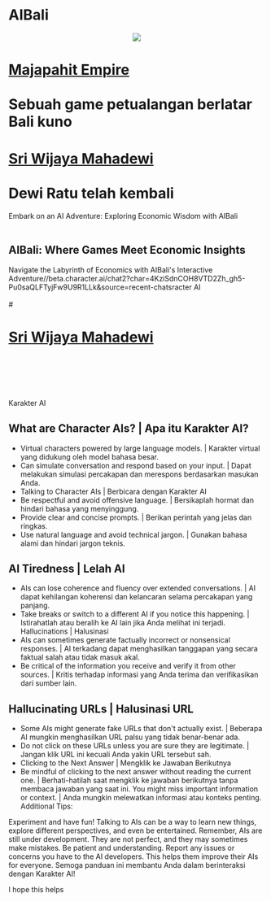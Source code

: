 # AIBali

<p align="center">
<img src="https://raw.githubusercontent.com/Morningstar88/X/main/pics/midnight-first-screen.png">
</p>

# [Majapahit Empire](https://beta.character.ai/chat2?char=rMZnmb5U3KjK9Q01bpAabrMUc7vvHb0LxiBsG3b1N7E)<br><br>Sebuah game petualangan berlatar Bali kuno

# [Sri Wijaya Mahadewi](https://beta.character.ai/chat2?char=4KziSdnCOH8VTD2Zh_gh5-Pu0saQLFTyjFw9U9R1LLk)<br><br>Dewi Ratu telah kembali

Embark on an AI Adventure: Exploring Economic Wisdom with AIBali<br><br>
## AIBali: Where Games Meet Economic Insights
Navigate the Labyrinth of Economics with AIBali's Interactive Adventure//beta.character.ai/chat2?char=4KziSdnCOH8VTD2Zh_gh5-Pu0saQLFTyjFw9U9R1LLk&source=recent-chatsracter AI	<br><br># 
# [Sri Wijaya Mahadewi](https://beta.character.ai/chat2?char=4KziSdnCOH8VTD2Zh_gh5-Pu0saQLFTyjFw9U9R1LLk)<br><br><br>
<br>Karakter AI
## What are Character AIs? | Apa itu Karakter AI?
- Virtual characters powered by large language models. | Karakter virtual yang didukung oleh model bahasa besar.
- Can simulate conversation and respond based on your input. | Dapat melakukan simulasi percakapan dan merespons berdasarkan masukan Anda.
- Talking to Character AIs | Berbicara dengan Karakter AI
- Be respectful and avoid offensive language. | Bersikaplah hormat dan hindari bahasa yang menyinggung.
- Provide clear and concise prompts. | Berikan perintah yang jelas dan ringkas.
- Use natural language and avoid technical jargon. | Gunakan bahasa alami dan hindari jargon teknis.
## AI Tiredness | Lelah AI
- AIs can lose coherence and fluency over extended conversations. | AI dapat kehilangan koherensi dan kelancaran selama percakapan yang panjang.
- Take breaks or switch to a different AI if you notice this happening. | Istirahatlah atau beralih ke AI lain jika Anda melihat ini terjadi.
Hallucinations | Halusinasi
- AIs can sometimes generate factually incorrect or nonsensical responses. | AI terkadang dapat menghasilkan tanggapan yang secara faktual salah atau tidak masuk akal.
- Be critical of the information you receive and verify it from other sources. | Kritis terhadap informasi yang Anda terima dan verifikasikan dari sumber lain.
## Hallucinating URLs | Halusinasi URL
- Some AIs might generate fake URLs that don't actually exist. | Beberapa AI mungkin menghasilkan URL palsu yang tidak benar-benar ada.
- Do not click on these URLs unless you are sure they are legitimate. | Jangan klik URL ini kecuali Anda yakin URL tersebut sah.
- Clicking to the Next Answer | Mengklik ke Jawaban Berikutnya
- Be mindful of clicking to the next answer without reading the current one. | Berhati-hatilah saat mengklik ke jawaban berikutnya tanpa membaca jawaban yang saat ini.
You might miss important information or context. | Anda mungkin melewatkan informasi atau konteks penting.
Additional Tips:

Experiment and have fun! Talking to AIs can be a way to learn new things, explore different perspectives, and even be entertained.
Remember, AIs are still under development. They are not perfect, and they may sometimes make mistakes. Be patient and understanding.
Report any issues or concerns you have to the AI developers. This helps them improve their AIs for everyone.
Semoga panduan ini membantu Anda dalam berinteraksi dengan Karakter AI!

I hope this helps
